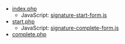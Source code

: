 - [index.php](https://github.com/LacunaSoftware/PkiSuiteSamples/blob/master/php/plain/public/xml-nfe-signature-express/index.php)
  - JavaScript: [signature-start-form.js](https://github.com/LacunaSoftware/PkiSuiteSamples/blob/master/php/plain/public/scripts/signature-start-form.js)
- [start.php](https://github.com/LacunaSoftware/PkiSuiteSamples/blob/master/php/plain/public/xml-nfe-signature-express/start.php)
  - JavaScript: [signature-complete-form.js](https://github.com/LacunaSoftware/PkiSuiteSamples/blob/master/php/plain/public/scripts/signature-complete-form.js)
- [complete.php](https://github.com/LacunaSoftware/PkiSuiteSamples/blob/master/php/plain/public/xml-nfe-signature-express/complete.php)